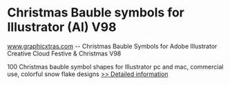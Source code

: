 # Christmas Bauble symbols for Illustrator (AI) V98
www.graphicxtras.com -- Christmas Bauble Symbols for Adobe Illustrator Creative Cloud Festive & Christmas V98

100 Christmas bauble symbol shapes for Illustrator pc and mac, commercial use, colorful snow flake designs
[>> Detailed information](https://secure.shareit.com/shareit/product.html?productid=300488667&affiliateid=200057808)